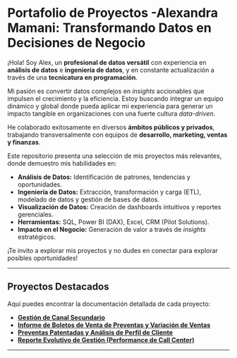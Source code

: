 # Portafolio de Proyectos -Alexandra Mamani: Transformando Datos en Decisiones de Negocio

¡Hola! Soy Alex, un **profesional de datos versátil** con experiencia en **análisis de datos** e **ingeniería de datos**, y en constante actualización a través de una **tecnicatura en programación**.

Mi pasión es convertir datos complejos en *insights* accionables que impulsen el crecimiento y la eficiencia. Estoy buscando integrar un equipo dinámico y global donde pueda aplicar mi experiencia para generar un impacto tangible en organizaciones con una fuerte cultura *data-driven*.

He colaborado exitosamente en diversos **ámbitos públicos y privados**, trabajando transversalmente con equipos de **desarrollo, marketing, ventas y finanzas**.

Este repositorio presenta una selección de mis proyectos más relevantes, donde demuestro mis habilidades en:
- **Análisis de Datos:** Identificación de patrones, tendencias y oportunidades.
- **Ingeniería de Datos:** Extracción, transformación y carga (ETL), modelado de datos y gestión de bases de datos.
- **Visualización de Datos:** Creación de dashboards intuitivos y reportes gerenciales.
- **Herramientas:** SQL, Power BI (DAX), Excel, CRM (Pilot Solutions).
- **Impacto en el Negocio:** Generación de valor a través de *insights* estratégicos.

¡Te invito a explorar mis proyectos y no dudes en conectar para explorar posibles oportunidades!

---

## Proyectos Destacados

Aquí puedes encontrar la documentación detallada de cada proyecto:

* [**Gestión de Canal Secundario**](proyectos/gestion_canal_secundario.md)
* [**Informe de Boletos de Venta de Preventas y Variación de Ventas**](proyectos/ventas_preventas_variacion.md)
* [**Preventas Patentadas y Análisis de Perfil de Cliente**](proyectos/preventas_patentadas.md)
* [**Reporte Evolutivo de Gestión (Performance de Call Center)**](proyectos/reporte_evolutivo_gestion.md)

---
